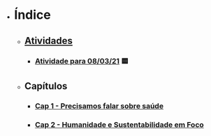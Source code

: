 - # Índice

  - ## [Atividades](atividades)

    - ### [Atividade para 08/03/21](atividades/atividade08-03-21) 🟨

  - ## Capítulos

    - ### [Cap 1 - Precisamos falar sobre saúde](capitulo1)
    
    - ### [Cap 2 - Humanidade e Sustentabilidade em Foco](capitulo2)

